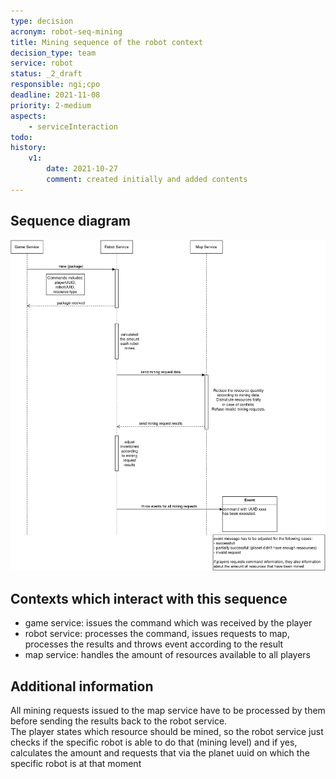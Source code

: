 ```yaml
---
type: decision
acronym: robot-seq-mining
title: Mining sequence of the robot context
decision_type: team
service: robot
status: _2_draft
responsible: ngi;cpo
deadline: 2021-11-08
priority: 2-medium
aspects: 
    - serviceInteraction
todo: 
history:
    v1:
        date: 2021-10-27
        comment: created initially and added contents
---
```


## Sequence diagram

![Robot mining sequence](./images/robot-mining-seq.png)

## Contexts which interact with this sequence

* game service: issues the command which was received by the player  
* robot service: processes the command, issues requests to map, processes the results and throws event according to the result  
* map service: handles the amount of resources available to all players

## Additional information

All mining requests issued to the map service have to be processed by them before sending the results back to the robot service.  
The player states which resource should be mined, so the robot service just checks if the specific robot is able to do that (mining level) and if yes, calculates the amount and requests that via the planet uuid on which the specific robot is at that moment

